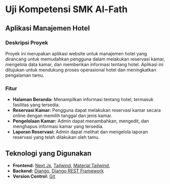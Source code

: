 # Uji Kompetensi SMK Al-Fath

## Aplikasi Manajemen Hotel

### Deskripsi Proyek
Proyek ini merupakan aplikasi website untuk manajemen hotel yang dirancang untuk memudahkan pengguna dalam melakukan reservasi kamar, mengelola data kamar, dan memberikan informasi tentang hotel. Aplikasi ini ditujukan untuk mendukung proses operasional hotel dan meningkatkan pengalaman tamu.

### Fitur
- **Halaman Beranda:** Menampilkan informasi tentang hotel, termasuk fasilitas yang tersedia.
- **Reservasi Kamar:** Pengguna dapat melakukan reservasi kamar secara online dengan memilih tanggal dan jenis kamar.
- **Pengelolaan Kamar:** Admin dapat menambahkan, mengedit, dan menghapus informasi kamar yang tersedia.
- **Laporan Reservasi:** Admin dapat melihat dan mengelola laporan reservasi yang telah dilakukan oleh tamu.

## Teknologi yang Digunakan
- **Frontend:** [Next Js](https://nextjs.org/), [Tailwind](https://tailwindcss.com/), [Material Tailwind](https://www.material-tailwind.com/), 
- **Backend:** [Django](https://www.djangoproject.com/), [Django REST Framework](https://www.django-rest-framework.org/)
- **Version Control:** [Git](https://git-scm.com/)
